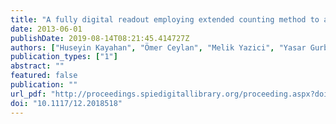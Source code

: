 ```yaml
---
title: "A fully digital readout employing extended counting method to achieve very low quantization noise"
date: 2013-06-01
publishDate: 2019-08-14T08:21:45.414727Z
authors: ["Huseyin Kayahan", "Ömer Ceylan", "Melik Yazici", "Yasar Gurbuz"]
publication_types: ["1"]
abstract: ""
featured: false
publication: ""
url_pdf: "http://proceedings.spiedigitallibrary.org/proceeding.aspx?doi=10.1117/12.2018518"
doi: "10.1117/12.2018518"
---
```


